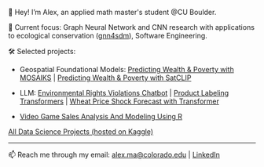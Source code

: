 👋 Hey! I’m Alex, an applied math master's student @CU Boulder.

🚀 Current focus: Graph Neural Network and CNN research with applications to ecological conservation ([gnn4sdm](https://github.com/tianyimasf/gnn4sdm)), Software Engineering. 

🛠️ Selected projects: 

- Geospatial Foundational Models: [Predicting Wealth & Poverty with MOSAIKS](https://www.kaggle.com/code/tianyimasf/predicting-wealth-poverty-with-mosaiks) | [Predicting Wealth & Poverty with SatCLIP](https://www.kaggle.com/code/tianyimasf/predicting-wealth-poverty-with-satclip)

- LLM: [Environmental Rights Violations Chatbot](https://www.kaggle.com/code/tianyimasf/environmental-rights-violations-chatbot) | [Product Labeling Transformers](https://www.kaggle.com/code/tianyimasf/product-labeling-transformers) | [Wheat Price Shock Forecast with Transformer](https://www.kaggle.com/code/tianyimasf/wheat-price-shock-forecast)

- [Video Game Sales Analysis And Modeling Using R](https://www.kaggle.com/code/tianyimasf/r-feature-analysis-modeling)

[All Data Science Projects (hosted on Kaggle)](https://tianyimasf.github.io/ai-for-good-projects.html)

---

📫 Reach me through my email: alex.ma@colorado.edu | [LinkedIn](https://www.linkedin.com/in/alex-tianyi-ma/)
